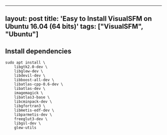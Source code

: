 
---
layout: post
title: 'Easy to Install VisualSFM on Ubuntu 16.04 (64 bits)'
tags: ["VisualSFM", "Ubuntu"]
---

## Install dependencies

```
sudo apt install \
    libgtk2.0-dev \
    libglew-dev \
    libdevil-dev \
    libboost-all-dev \
    libatlas-cpp-0.6-dev \
    libatlas-dev \
    imagemagick \
    libatlas3-base \
    libcminpack-dev \
    libgfortran3 \
    libmetis-edf-dev \
    libparmetis-dev \
    freeglut3-dev \
    libgsl-dev \
    glew-utils
 ```
